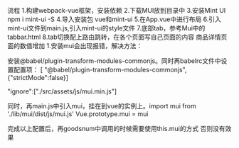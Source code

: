 流程
1.构建webpack-vue框架，安装依赖
2.下载MUI放到目录中
3.安装Mint UI
npm i mint-ui -S
4.导入安装包 vue和mint-ui
5.在App.vue中进行布局
6.引入mint-ui文件到main.js,引入mint-ui的style文件
7.底部tab，参考Mui中的tabbar.html
8.tab切换配上路由跳转，在各个页面写自己页面的内容
商品详情页面的数值增加
1.安装mui会出现报错，解决方法：

安装@babel/plugin-transform-modules-commonjs。同时再babelrc文件中设置配置项： [ "@babel/plugin-transform-modules-commonjs", {"strictMode":false}]

"ignore":["./src/assets/js/mui.min.js"]

同时，再main.js中引入mui，挂在到vue的实例上。import mui from './lib/mui/dist/js/mui.js' Vue.prototype.mui = mui

完成以上配置后，再goodsnum中调用的时候需要使用this.mui的方式 否则没有效果